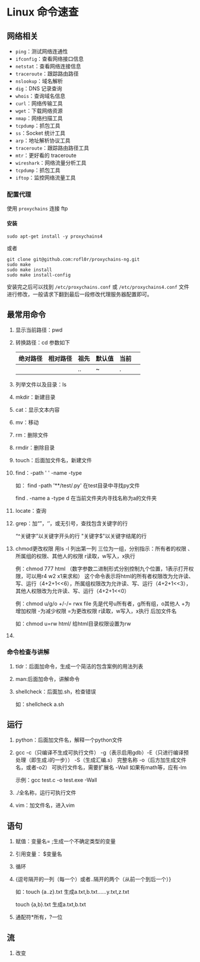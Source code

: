 # Linux 命令速查

## 网络相关

- `ping`：测试网络连通性
- `ifconfig`：查看网络接口信息
- `netstat`：查看网络连接信息
- `traceroute`：跟踪路由路径
- `nslookup`：域名解析
- `dig`：DNS 记录查询
- `whois`：查询域名信息
- `curl`：网络传输工具
- `wget`：下载网络资源
- `nmap`：网络扫描工具
- `tcpdump`：抓包工具
- `ss`：Socket 统计工具
- `arp`：地址解析协议工具
- `traceroute`：跟踪路由路径工具
- `mtr`：更好看的 traceroute
- `wireshark`：网络流量分析工具
- `tcpdump`：抓包工具
- `iftop`：监控网络流量工具

### 配置代理
使用 `proxychains` 连接 ftp 

#### 安装

```
sudo apt-get install -y proxychains4
```
或者
```
git clone git@github.com:rofl0r/proxychains-ng.git
sudo make
sudo make install
sudo make install-config
```
安装完之后可以找到 `/etc/proxychains.conf` 或 `/etc/proxychains4.conf` 文件进行修改，一般请求下翻到最后一段修改代理服务器配置即可。

## 最常用命令

1. 显示当前路径：pwd

2. 转换路径：cd  参数如下

   

   | 绝对路径 | 相对路径 | 祖先 | 默认值 | 当前 |      |
   | -------- | -------- | ---- | ------ | ---- | ---- |
   |          |          | ..   | ~      | .    |      |

3. 列举文件以及目录：ls

4. mkdir：新建目录

5. cat：显示文本内容

6. mv：移动

7. rm：删除文件

8. rmdir：删除目录

9. touch：后面加文件名，新建文件

10. find：-path ' '  -name   -type

    如： find -path '**/test/.py' 在test目录中寻找py文件

    find . -name a -type d 在当前文件夹内寻找名称为a的文件夹

11. locate：查询

12. grep：加“”，‘’，或无引号，查找包含关键字的行

    “^关键字”以关键字开头的行  "关键字$"以关键字结尾的行
    
13. chmod更改权限 用ls -l 列出第一列 三位为一组，分别指示：所有者的权限 、所属组的权限、其他人的权限 r读取，w写入，x执行

    例：chmod 777 html  （数字参数二进制形式分别控制九个位置，1表示打开权限，可以用r4 w2 x1来求和） 这个命令表示将html的所有者权限改为允许读、写、运行（4+2+1<<6），所属组权限改为允许读、写、运行（4+2+1<<3），其他人权限改为允许读、写、运行（4+2+1<<0）

    例：chmod u/g/o +/-/= rwx file     先是代号u所有者，g所有组，o其他人  +为增加权限 -为减少权限 =为更改权限 r读取，w写入，x执行 后加文件名

    如：chmod u=rw html/  给html目录权限设置为rw

14. 

### 命令检查与讲解

1. tldr：后面加命令，生成一个简洁的包含案例的用法列表

2. man:后面加命令，讲解命令

   

3. shellcheck：后面加.sh，检查错误

   如：shellcheck a.sh

## 运行

1. python：后面加文件名，解释一个python文件

2. gcc  -c（只编译不生成可执行文件）  -g（表示启用gdb）-E（只进行编译预处理（即生成.i的一步）） -S（生成汇编.s）  完整名称 -o（后方加生成文件名，或者-o2） 可执行文件名，需要扩展名 -Wall  如果有math等，应有-lm

   示例：gcc test.c -o test.exe -Wall

3. ./全名称，运行可执行文件

4. vim：加文件名，进入vim

## 语句

1. 赋值：变量名=  ;生成一个不确定类型的变量

2. 引用变量： $变量名

3. 循环

4. {逗号隔开的一列（每一个）或者..隔开的两个（从前一个到后一个）}

   如：touch {a..z}.txt 生成a.txt,b.txt......y.txt,z.txt

   touch {a,b}.txt 生成a.txt,b.txt

5. 通配符*所有，?一位

## 流

1. 改变 